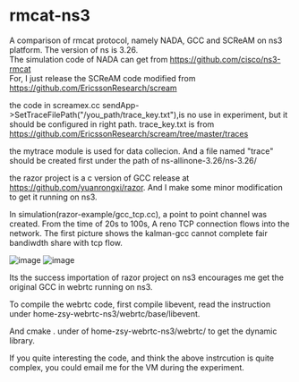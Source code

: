 # rmcat-ns3
A comparison of rmcat protocol, namely NADA, GCC and SCReAM on ns3 platform. The version of ns is 3.26.  
The simulation code of NADA can get from https://github.com/cisco/ns3-rmcat  
For, I just release the SCReAM code modified from https://github.com/EricssonResearch/scream  

the code in screamex.cc sendApp->SetTraceFilePath("/you_path/trace_key.txt"),is no use in experiment, but it should be configured in right path. trace_key.txt is from https://github.com/EricssonResearch/scream/tree/master/traces  

the mytrace module is used for data collecion. And a file named "trace" should be created first under the  path of ns-allinone-3.26/ns-3.26/  

the razor project is a c version of GCC release at https://github.com/yuanrongxi/razor. And I make some minor modification to get it running on ns3.  

In simulation(razor-example/gcc_tcp.cc), a point to point channel was created. From the time of 20s to 100s, A reno TCP connection flows into the network. The first picture shows the kalman-gcc cannot complete fair bandiwdth share with tcp flow.  

![image](https://github.com/sonyangchang/rmcat-ns3/blob/master/razor-example/gcc_razor_0remb.png)
![image](https://github.com/sonyangchang/rmcat-ns3/blob/master/razor-example/gcc_razor_1remb.png)  

Its the success importation of razor project on ns3 encourages me get the original GCC in webrtc running on ns3.


To compile the webrtc code, first compile libevent, read the instruction under home-zsy-webrtc-ns3/webrtc/base/libevent.  

And  cmake .  under of home-zsy-webrtc-ns3/webrtc/ to get the dynamic library.  

If you quite interesting the code, and think the above instrcution is quite complex, you could email me for the VM during the experiment.  

